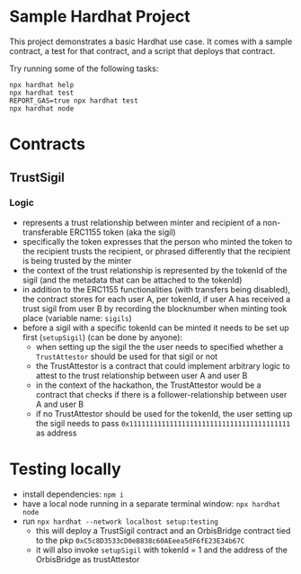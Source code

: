 # Sample Hardhat Project

This project demonstrates a basic Hardhat use case. It comes with a sample contract, a test for that contract, and a script that deploys that contract.

Try running some of the following tasks:

```shell
npx hardhat help
npx hardhat test
REPORT_GAS=true npx hardhat test
npx hardhat node
```

# Contracts

## TrustSigil

### Logic

- represents a trust relationship between minter and recipient of a non-transferable ERC1155 token (aka the sigil)
- specifically the token expresses that the person who minted the token to the recipient trusts the recipient, or phrased differently that the recipient is being trusted by the minter
- the context of the trust relationship is represented by the tokenId of the sigil (and the metadata that can be attached to the tokenId)
- in addition to the ERC1155 functionalities (with transfers being disabled), the contract stores for each user A, per tokenId, if user A has received a trust sigil from user B by recording the blocknumber when minting took place (variable name: `sigils`)
- before a sigil with a specific tokenId can be minted it needs to be set up first (`setupSigil`) (can be done by anyone):
  - when setting up the sigil the the user needs to specified whether a `TrustAttestor` should be used for that sigil or not
  - the TrustAttestor is a contract that could implement arbitrary logic to attest to the trust relationship between user A and user B
  - in the context of the hackathon, the TrustAttestor would be a contract that checks if there is a follower-relationship between user A and user B
  - if no TrustAttestor should be used for the tokenId, the user setting up the sigil needs to pass `0x1111111111111111111111111111111111111111` as address

# Testing locally

- install dependencies: `npm i`
- have a local node running in a separate terminal window: `npx hardhat node`
- run `npx hardhat --network localhost setup:testing`
  - this will deploy a TrustSigil contract and an OrbisBridge contract tied to the pkp `0xC5c8D3533cD0eB838c60AEeea5dF6fE23E34b67C`
  - it will also invoke `setupSigil` with tokenId = 1 and the address of the OrbisBridge as trustAttestor
